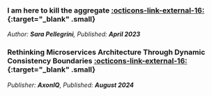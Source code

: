 ### I am here to kill the aggregate [:octicons-link-external-16:](https://sara.event-thinking.io/2023/04/kill-aggregate-chapter-1-I-am-here-to-kill-the-aggregate.html){:target="_blank" .small}

_Author: **Sara Pellegrini**, Published: **April 2023**_

### Rethinking Microservices Architecture Through Dynamic Consistency Boundaries [:octicons-link-external-16:](https://www.axoniq.io/blog/rethinking-microservices-architecture-through-dynamic-consistency-boundaries){:target="_blank" .small} 

_Publisher: **AxonIQ**, Published: **August 2024**_